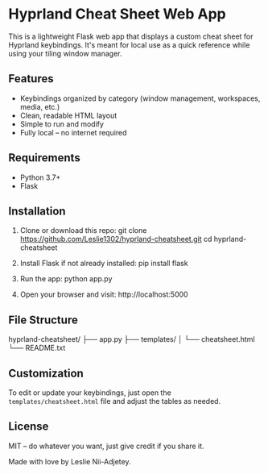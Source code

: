 Hyprland Cheat Sheet Web App
============================

This is a lightweight Flask web app that displays a custom cheat sheet for Hyprland keybindings. It's meant for local use as a quick reference while using your tiling window manager.

Features
--------
- Keybindings organized by category (window management, workspaces, media, etc.)
- Clean, readable HTML layout
- Simple to run and modify
- Fully local – no internet required

Requirements
------------
- Python 3.7+
- Flask

Installation
------------
1. Clone or download this repo:
   git clone https://github.com/Leslie1302/hyprland-cheatsheet.git
   cd hyprland-cheatsheet

2. Install Flask if not already installed:
   pip install flask

3. Run the app:
   python app.py

4. Open your browser and visit:
   http://localhost:5000

File Structure
--------------
hyprland-cheatsheet/
├── app.py
├── templates/
│   └── cheatsheet.html
└── README.txt

Customization
-------------
To edit or update your keybindings, just open the `templates/cheatsheet.html` file and adjust the tables as needed.

License
-------
MIT – do whatever you want, just give credit if you share it.

Made with love by Leslie Nii-Adjetey.
